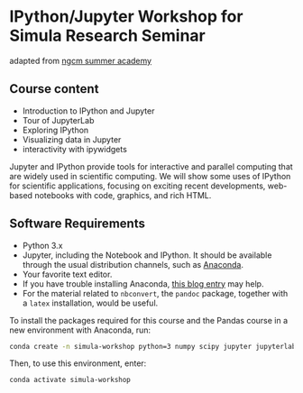 # IPython/Jupyter Workshop for Simula Research Seminar

adapted from [ngcm summer academy](http://ngcm.soton.ac.uk/summer-academy/programme.html)


## Course content

- Introduction to IPython and Jupyter
- Tour of JupyterLab
- Exploring IPython
- Visualizing data in Jupyter
- interactivity with ipywidgets

Jupyter and IPython provide tools for interactive and parallel computing that are
widely used in scientific computing. We will show some uses of IPython
for scientific applications, focusing on exciting recent developments,
web-based notebooks with code, graphics, and rich HTML.


## Software Requirements

-   Python 3.x
-   Jupyter, including the Notebook and IPython. It should
    be available through the usual distribution channels, such as
    [Anaconda](http://continuum.io/downloads).
-   Your favorite text editor.
-   If you have trouble installing Anaconda, [this blog
    entry](http://www.southampton.ac.uk/~fangohr/blog/installation-of-python-spyder-numpy-sympy-scipy-pytest-matplotlib-via-anaconda.html)
    may help.
-   For the material related to `nbconvert`, the `pandoc` package, together with a  `latex` installation, would be useful.

To install the packages required for this course and the Pandas course
in a new environment with Anaconda, run:

```bash
conda create -n simula-workshop python=3 numpy scipy jupyter jupyterlab ipywidgets pandas matplotlib requests nbdime altair cython
```

Then, to use this environment, enter:

```bash
conda activate simula-workshop
```
